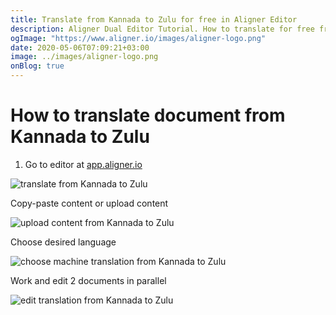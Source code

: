 ```yaml
---
title: Translate from Kannada to Zulu for free in Aligner Editor
description: Aligner Dual Editor Tutorial. How to translate for free from Kannada to Zulu. Aligner is multilingual document management platform. 
ogImage: "https://www.aligner.io/images/aligner-logo.png"
date: 2020-05-06T07:09:21+03:00
image: ../images/aligner-logo.png
onBlog: true
---
```


# How to translate document from Kannada to Zulu

1. Go to editor at [app.aligner.io](https://app.aligner.io "Aligner App web page")

![translate from Kannada to Zulu](../aligner-blank-editor.png "translate from Kannada to Zulu")

Copy-paste content or upload content

![upload content from Kannada to Zulu](../aligner-uploaded-document.png "upload content from Kannada to Zulu")

Choose desired language

![choose machine translation from Kannada to Zulu](../aligner-language-dropdown.png "choose machine translation from Kannada to Zulu")

Work and edit 2 documents in parallel

![edit translation from Kannada to Zulu](../aligner-double-sitded-editor.png "edit translation from Kannada to Zulu")

